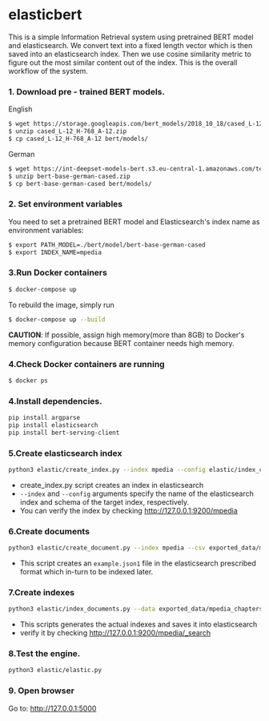 # elasticbert

This is a simple Information Retrieval system using pretrained BERT model and elasticsearch. 
We convert text into a fixed length vector which is then saved into an elasticsearch index. 
Then we use cosine similarity metric to figure out the most similar content out of the index. 
This is the overall workflow of the system.

### 1. Download pre - trained BERT models.

English
```bash
$ wget https://storage.googleapis.com/bert_models/2018_10_18/cased_L-12_H-768_A-12.zip
$ unzip cased_L-12_H-768_A-12.zip
$ cp cased_L-12_H-768_A-12 bert/models/
```
German
```bash
$ wget https://int-deepset-models-bert.s3.eu-central-1.amazonaws.com/tensorflow/bert-base-german-cased.zip
$ unzip bert-base-german-cased.zip
$ cp bert-base-german-cased bert/models/
```

### 2. Set environment variables
You need to set a pretrained BERT model and Elasticsearch's index name as environment variables:
```bash
$ export PATH_MODEL=./bert/model/bert-base-german-cased
$ export INDEX_NAME=mpedia
```
### 3.Run Docker containers
 ```bash
$ docker-compose up
```
To rebuild the image, simply run
 ```bash
$ docker-compose up --build
```
**CAUTION**: If possible, assign high memory(more than 8GB) to Docker's memory configuration because BERT container needs high memory.
### 4.Check Docker containers are running
 ```bash
$ docker ps
```
### 4.Install dependencies.
```bash
pip install argparse 
pip install elasticsearch 
pip install bert-serving-client
```
### 5.Create elasticsearch index
```bash
python3 elastic/create_index.py --index mpedia --config elastic/index_config.json
```
   * create_index.py script creates an index in elasticsearch
   * `--index` and `--config` arguments specify the name of the elasticsearch index and schema of the target index, respectively.
   * You can verify the index by checking http://127.0.0.1:9200/mpedia

### 6.Create documents
```bash
python3 elastic/create_document.py --index mpedia --csv exported_data/mpedia_chapters.csv --output exported_data/mpedia_chapters.json
```
   * This script creates an `example.json1` file in the elasticsearch prescribed format which in-turn to be indexed later.
   
### 7.Create indexes
```bash
python3 elastic/index_documents.py --data exported_data/mpedia_chapters.json
```
   * This scripts generates the actual indexes and saves it into elasticsearch
   * verify it by checking http://127.0.0.1:9200/mpedia/_search

### 8.Test the engine.
```bash
python3 elastic/elastic.py
```

### 9. Open browser
Go to: http://127.0.0.1:5000